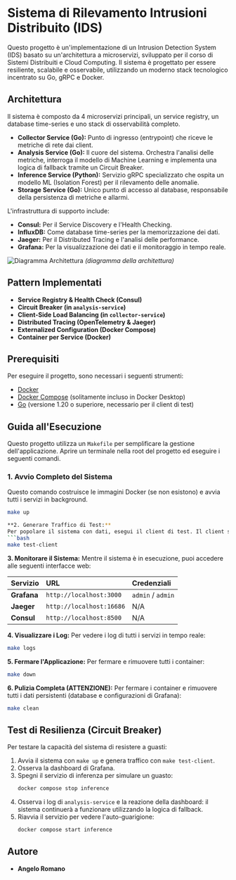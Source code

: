 # Sistema di Rilevamento Intrusioni Distribuito (IDS)

Questo progetto è un'implementazione di un Intrusion Detection System (IDS) basato su un'architettura a microservizi, sviluppato per il corso di Sistemi Distribuiti e Cloud Computing. Il sistema è progettato per essere resiliente, scalabile e osservabile, utilizzando un moderno stack tecnologico incentrato su Go, gRPC e Docker.

## Architettura

Il sistema è composto da 4 microservizi principali, un service registry, un database time-series e uno stack di osservabilità completo.

- **Collector Service (Go):** Punto di ingresso (entrypoint) che riceve le metriche di rete dai client.
- **Analysis Service (Go):** Il cuore del sistema. Orchestra l'analisi delle metriche, interroga il modello di Machine Learning e implementa una logica di fallback tramite un Circuit Breaker.
- **Inference Service (Python):** Servizio gRPC specializzato che ospita un modello ML (Isolation Forest) per il rilevamento delle anomalie.
- **Storage Service (Go):** Unico punto di accesso al database, responsabile della persistenza di metriche e allarmi.

L'infrastruttura di supporto include:
- **Consul:** Per il Service Discovery e l'Health Checking.
- **InfluxDB:** Come database time-series per la memorizzazione dei dati.
- **Jaeger:** Per il Distributed Tracing e l'analisi delle performance.
- **Grafana:** Per la visualizzazione dei dati e il monitoraggio in tempo reale.

![Diagramma Architettura](path/to/your/architecture_diagram.png)
*(diagramma della architettura)*

## Pattern Implementati

- **Service Registry & Health Check (Consul)**
- **Circuit Breaker (in `analysis-service`)**
- **Client-Side Load Balancing (in `collector-service`)**
- **Distributed Tracing (OpenTelemetry & Jaeger)**
- **Externalized Configuration (Docker Compose)**
- **Container per Service (Docker)**

## Prerequisiti

Per eseguire il progetto, sono necessari i seguenti strumenti:
- [Docker](https://www.docker.com/products/docker-desktop/)
- [Docker Compose](https://docs.docker.com/compose/) (solitamente incluso in Docker Desktop)
- [Go](https://go.dev/doc/install) (versione 1.20 o superiore, necessario per il client di test)

## Guida all'Esecuzione

Questo progetto utilizza un `Makefile` per semplificare la gestione dell'applicazione. Aprire un terminale nella root del progetto ed eseguire i seguenti comandi.

### 1. Avvio Completo del Sistema

Questo comando costruisce le immagini Docker (se non esistono) e avvia tutti i servizi in background.

```bash
make up

**2. Generare Traffico di Test:**
Per popolare il sistema con dati, esegui il client di test. Il client simula 5 utenti concorrenti che inviano dati dal dataset NSL-KDD.
```bash
make test-client
```

**3. Monitorare il Sistema:**
Mentre il sistema è in esecuzione, puoi accedere alle seguenti interfacce web:

| Servizio | URL | Credenziali |
| :--- | :--- | :--- |
| **Grafana** | `http://localhost:3000` | `admin` / `admin` |
| **Jaeger** | `http://localhost:16686` | N/A |
| **Consul** | `http://localhost:8500` | N/A |

**4. Visualizzare i Log:**
Per vedere i log di tutti i servizi in tempo reale:
```bash
make logs
```

**5. Fermare l'Applicazione:**
Per fermare e rimuovere tutti i container:
```bash
make down
```

**6. Pulizia Completa (ATTENZIONE):**
Per fermare i container e rimuovere tutti i dati persistenti (database e configurazioni di Grafana):
```bash
make clean
```

## Test di Resilienza (Circuit Breaker)
Per testare la capacità del sistema di resistere a guasti:
1. Avvia il sistema con `make up` e genera traffico con `make test-client`.
2. Osserva la dashboard di Grafana.
3. Spegni il servizio di inferenza per simulare un guasto:
   ```bash
   docker compose stop inference
   ```
4. Osserva i log di `analysis-service` e la reazione della dashboard: il sistema continuerà a funzionare utilizzando la logica di fallback.
5. Riavvia il servizio per vedere l'auto-guarigione:
   ```bash
   docker compose start inference
   ```

## Autore
- **Angelo Romano**